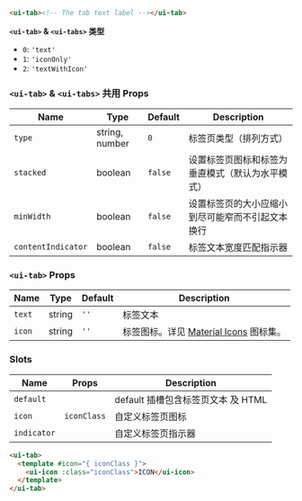```html
<ui-tab><!-- The tab text label --></ui-tab>
```

**`<ui-tab>` & `<ui-tabs>` 类型**

- `0`: `'text'`
- `1`: `'iconOnly'`
- `2`: `'textWithIcon'`

### `<ui-tab>` & `<ui-tabs>` 共用 Props

| Name               | Type           | Default | Description                                      |
| ------------------ | -------------- | ------- | ------------------------------------------------ |
| `type`             | string, number | `0`     | 标签页类型（排列方式）                           |
| `stacked`          | boolean        | `false` | 设置标签页图标和标签为垂直模式（默认为水平模式） |
| `minWidth`         | boolean        | `false` | 设置标签页的大小应缩小到尽可能窄而不引起文本换行 |
| `contentIndicator` | boolean        | `false` | 标签文本宽度匹配指示器                           |

### `<ui-tab>` Props

| Name   | Type   | Default | Description                                      |
| ------ | ------ | ------- | ------------------------------------------------ |
| `text` | string | `''`    | 标签文本                                         |
| `icon` | string | `''`    | 标签图标。详见 [Material Icons](/icons) 图标集。 |

### Slots

| Name        | Props       | Description                        |
| ----------- | ----------- | ---------------------------------- |
| `default`   |             | default 插槽包含标签页文本 及 HTML |
| `icon`      | `iconClass` | 自定义标签页图标                   |
| `indicator` |             | 自定义标签页指示器                 |

```html
<ui-tab>
  <template #icon="{ iconClass }">
    <ui-icon :class="iconClass">ICON</ui-icon>
  </template>
</ui-tab>
```
